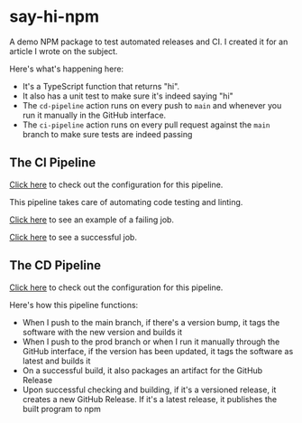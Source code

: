# say-hi-npm

A demo NPM package to test automated releases and CI. I created it for an article I wrote on the subject.

Here's what's happening here:

- It's a TypeScript function that returns "hi".
- It also has a unit test to make sure it's indeed saying "hi"
- The `cd-pipeline` action runs on every push to `main` and whenever you run it manually in the GitHub interface.
- The `ci-pipeline` action runs on every pull request against the `main` branch to make sure tests are indeed passing

## The CI Pipeline

[Click here](https://github.com/R4meau/say-hi-npm/blob/main/.github/workflows/ci-pipeline.yml) to check out the configuration for this pipeline.

This pipeline takes care of automating code testing and linting.

[Click here]() to see an example of a failing job.

[Click here]() to see a successful job.

## The CD Pipeline

[Click here](https://github.com/R4meau/say-hi-npm/blob/main/.github/workflows/cd-pipeline.yml) to check out the configuration for this pipeline.

Here's how this pipeline functions:

- When I push to the main branch, if there's a version bump, it tags the software with the new version and builds it
- When I push to the prod branch or when I run it manually through the GitHub interface, if the version has been updated, it tags the software as latest and builds it
- On a successful build, it also packages an artifact for the GitHub Release
- Upon successful checking and building, if it's a versioned release, it creates a new GitHub Release. If it's a latest release, it publishes the built program to npm
